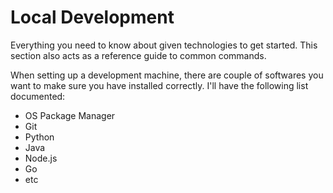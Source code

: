 # Local Development

Everything you need to know about given technologies to get started. This section also acts as a reference guide to common commands.

When setting up a development machine, there are couple of softwares you want to make sure you have installed correctly. I'll have the following list documented:

* OS Package Manager
* Git
* Python
* Java
* Node.js
* Go
* etc





